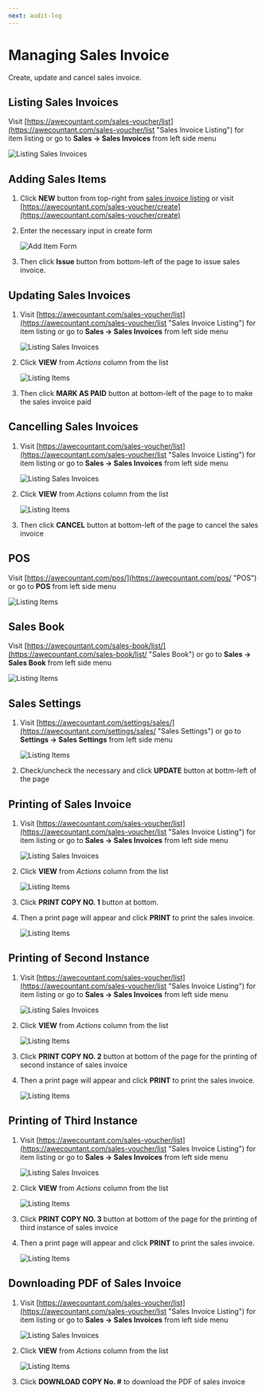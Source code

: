 ```yaml
---
next: audit-log
---
```


# Managing Sales Invoice

Create, update and cancel sales invoice.

## Listing Sales Invoices
Visit [https://awecountant.com/sales-voucher/list](https://awecountant.com/sales-voucher/list "Sales Invoice Listing") for item listing or go to **Sales → Sales Invoices** from left side menu

   ![Listing Sales Invoices](~@assets/img/guide/sales_invoice_list.jpg)

## Adding Sales Items
1. Click **NEW** button from top-right from [sales invoice listing](#listing-sales-invoices) or visit [https://awecountant.com/sales-voucher/create](https://awecountant.com/sales-voucher/create)

2. Enter the necessary input in create form

	![Add Item Form](~@assets/img/guide/sales_invoice_create_form.jpg)

3. Then click **Issue** button from bottom-left of the page to issue sales invoice.

## Updating Sales Invoices
1. Visit [https://awecountant.com/sales-voucher/list](https://awecountant.com/sales-voucher/list "Sales Invoice Listing") for item listing or go to **Sales → Sales Invoices** from left side menu

   ![Listing Sales Invoices](~@assets/img/guide/sales_invoice_list.jpg)

2. Click **VIEW**  from *Actions* column from the list

	![Listing Items](~@assets/img/guide/sales_invoice_details.jpg)

3. Then click **MARK AS PAID** button at bottom-left of the page to to make the sales invoice paid

## Cancelling Sales Invoices
1. Visit [https://awecountant.com/sales-voucher/list](https://awecountant.com/sales-voucher/list "Sales Invoice Listing") for item listing or go to **Sales → Sales Invoices** from left side menu

   ![Listing Sales Invoices](~@assets/img/guide/sales_invoice_list.jpg)

2. Click **VIEW**  from *Actions* column from the list

	![Listing Items](~@assets/img/guide/sales_invoice_details.jpg)

3. Then click **CANCEL** button at bottom-left of the page to cancel the sales invoice 

## POS
Visit [https://awecountant.com/pos/](https://awecountant.com/pos/ "POS") or go to **POS** from left side menu

   ![Listing Items](~@assets/img/guide/pos.jpg)

## Sales Book
Visit [https://awecountant.com/sales-book/list/](https://awecountant.com/sales-book/list/ "Sales Book") or go to **Sales → Sales Book** from left side menu

   ![Listing Items](~@assets/img/guide/sales_book.jpg)

## Sales Settings
1. Visit [https://awecountant.com/settings/sales/](https://awecountant.com/settings/sales/ "Sales Settings") or go to **Settings → Sales Settings** from left side menu

   ![Listing Items](~@assets/img/guide/sales_settings.jpg)

2. Check/uncheck the necessary and click **UPDATE** button at bottm-left of the page

## Printing of Sales Invoice
1. Visit [https://awecountant.com/sales-voucher/list](https://awecountant.com/sales-voucher/list "Sales Invoice Listing") for item listing or go to **Sales → Sales Invoices** from left side menu

   ![Listing Sales Invoices](~@assets/img/guide/sales_invoice_list.jpg)

2. Click **VIEW**  from *Actions* column from the list

	![Listing Items](~@assets/img/guide/sales_invoice_details.jpg)

3. Click **PRINT COPY NO. 1** button at bottom.

4. Then a print page will appear and click **PRINT** to print the sales invoice.

	![Listing Items](~@assets/img/guide/sales_invoice_print.jpg)

## Printing of Second Instance
1. Visit [https://awecountant.com/sales-voucher/list](https://awecountant.com/sales-voucher/list "Sales Invoice Listing") for item listing or go to **Sales → Sales Invoices** from left side menu

   ![Listing Sales Invoices](~@assets/img/guide/sales_invoice_list.jpg)

2. Click **VIEW**  from *Actions* column from the list

	![Listing Items](~@assets/img/guide/sales_invoice_details.jpg)

3. Click **PRINT COPY NO. 2** button at bottom of the page for the printing of second instance of sales invoice

4. Then a print page will appear and click **PRINT** to print the sales invoice.

	![Listing Items](~@assets/img/guide/sales_invoice_print.jpg)

## Printing of Third Instance
1. Visit [https://awecountant.com/sales-voucher/list](https://awecountant.com/sales-voucher/list "Sales Invoice Listing") for item listing or go to **Sales → Sales Invoices** from left side menu

   ![Listing Sales Invoices](~@assets/img/guide/sales_invoice_list.jpg)

2. Click **VIEW**  from *Actions* column from the list

	![Listing Items](~@assets/img/guide/sales_invoice_details.jpg)

3. Click **PRINT COPY NO. 3** button at bottom of the page for the printing of third instance of sales invoice

4. Then a print page will appear and click **PRINT** to print the sales invoice.

	![Listing Items](~@assets/img/guide/sales_invoice_print.jpg)

## Downloading PDF of Sales Invoice
1. Visit [https://awecountant.com/sales-voucher/list](https://awecountant.com/sales-voucher/list "Sales Invoice Listing") for item listing or go to **Sales → Sales Invoices** from left side menu

   ![Listing Sales Invoices](~@assets/img/guide/sales_invoice_list.jpg)

2. Click **VIEW**  from *Actions* column from the list

	![Listing Items](~@assets/img/guide/sales_invoice_details.jpg)

3. Click **DOWNLOAD COPY No. #** to download the PDF of sales invoice

